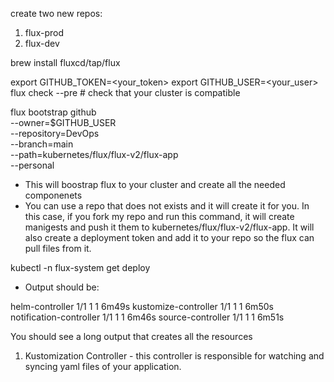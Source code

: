 create two new repos: 

1. flux-prod
2. flux-dev

brew install fluxcd/tap/flux


export GITHUB_TOKEN=<your_token>
export GITHUB_USER=<your_user>
flux check --pre # check that your cluster is compatible

flux bootstrap github \
--owner=$GITHUB_USER \
--repository=DevOps \
--branch=main \
--path=kubernetes/flux/flux-v2/flux-app \
--personal

- This will boostrap flux to your cluster and create all the needed componenets
- You can use a repo that does not exists and it will create it for you.
In this case, if you fork my repo and run this command, it will create manigests and push it
them to kubernetes/flux/flux-v2/flux-app.
  It will also create a deployment token and add it to your repo so the flux can pull files from it.

kubectl -n flux-system get deploy

- Output should be:

helm-controller           1/1     1            1           6m49s
kustomize-controller      1/1     1            1           6m50s
notification-controller   1/1     1            1           6m46s
source-controller         1/1     1            1           6m51s

You should see a long output that creates all the resources


1. Kustomization Controller - this controller is responsible for watching and syncing yaml files of your
application.
   


